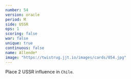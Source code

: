 ```yaml
---
number: 54
version: oracle
period: M
side: USSR
ops: 1
scoring: false
war: false
unique: true
continuous: false
name: Allende*
image: "https://twistrug.jjt.io/images/cards/054.jpg"
---
```

Place 2 USSR influence in `Chile`.
